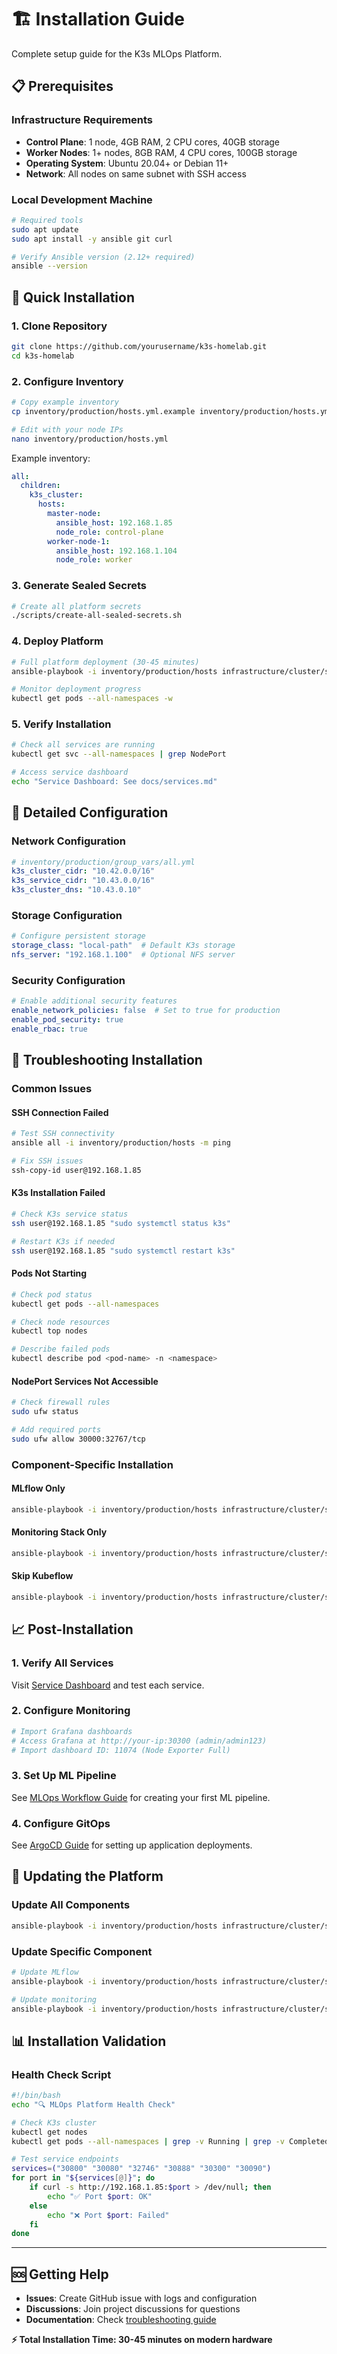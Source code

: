 # 🏗️ Installation Guide

Complete setup guide for the K3s MLOps Platform.

## 📋 **Prerequisites**

### **Infrastructure Requirements**
- **Control Plane**: 1 node, 4GB RAM, 2 CPU cores, 40GB storage
- **Worker Nodes**: 1+ nodes, 8GB RAM, 4 CPU cores, 100GB storage  
- **Operating System**: Ubuntu 20.04+ or Debian 11+
- **Network**: All nodes on same subnet with SSH access

### **Local Development Machine**
```bash
# Required tools
sudo apt update
sudo apt install -y ansible git curl

# Verify Ansible version (2.12+ required)
ansible --version
```

## 🚀 **Quick Installation**

### **1. Clone Repository**
```bash
git clone https://github.com/yourusername/k3s-homelab.git
cd k3s-homelab
```

### **2. Configure Inventory**
```bash
# Copy example inventory
cp inventory/production/hosts.yml.example inventory/production/hosts.yml

# Edit with your node IPs
nano inventory/production/hosts.yml
```

Example inventory:
```yaml
all:
  children:
    k3s_cluster:
      hosts:
        master-node:
          ansible_host: 192.168.1.85
          node_role: control-plane
        worker-node-1:
          ansible_host: 192.168.1.104
          node_role: worker
```

### **3. Generate Sealed Secrets**
```bash
# Create all platform secrets
./scripts/create-all-sealed-secrets.sh
```

### **4. Deploy Platform**
```bash
# Full platform deployment (30-45 minutes)
ansible-playbook -i inventory/production/hosts infrastructure/cluster/site.yml

# Monitor deployment progress
kubectl get pods --all-namespaces -w
```

### **5. Verify Installation**
```bash
# Check all services are running
kubectl get svc --all-namespaces | grep NodePort

# Access service dashboard
echo "Service Dashboard: See docs/services.md"
```

## 🔧 **Detailed Configuration**

### **Network Configuration**
```yaml
# inventory/production/group_vars/all.yml
k3s_cluster_cidr: "10.42.0.0/16"
k3s_service_cidr: "10.43.0.0/16"
k3s_cluster_dns: "10.43.0.10"
```

### **Storage Configuration**
```yaml
# Configure persistent storage
storage_class: "local-path"  # Default K3s storage
nfs_server: "192.168.1.100"  # Optional NFS server
```

### **Security Configuration**
```yaml
# Enable additional security features
enable_network_policies: false  # Set to true for production
enable_pod_security: true
enable_rbac: true
```

## 🐛 **Troubleshooting Installation**

### **Common Issues**

#### **SSH Connection Failed**
```bash
# Test SSH connectivity
ansible all -i inventory/production/hosts -m ping

# Fix SSH issues
ssh-copy-id user@192.168.1.85
```

#### **K3s Installation Failed**
```bash
# Check K3s service status
ssh user@192.168.1.85 "sudo systemctl status k3s"

# Restart K3s if needed
ssh user@192.168.1.85 "sudo systemctl restart k3s"
```

#### **Pods Not Starting**
```bash
# Check pod status
kubectl get pods --all-namespaces

# Check node resources
kubectl top nodes

# Describe failed pods
kubectl describe pod <pod-name> -n <namespace>
```

#### **NodePort Services Not Accessible**
```bash
# Check firewall rules
sudo ufw status

# Add required ports
sudo ufw allow 30000:32767/tcp
```

### **Component-Specific Installation**

#### **MLflow Only**
```bash
ansible-playbook -i inventory/production/hosts infrastructure/cluster/site.yml --tags=mlflow
```

#### **Monitoring Stack Only**
```bash
ansible-playbook -i inventory/production/hosts infrastructure/cluster/site.yml --tags=monitoring
```

#### **Skip Kubeflow**
```bash
ansible-playbook -i inventory/production/hosts infrastructure/cluster/site.yml --skip-tags=kubeflow
```

## 📈 **Post-Installation**

### **1. Verify All Services**
Visit [Service Dashboard](services.md) and test each service.

### **2. Configure Monitoring**
```bash
# Import Grafana dashboards
# Access Grafana at http://your-ip:30300 (admin/admin123)
# Import dashboard ID: 11074 (Node Exporter Full)
```

### **3. Set Up ML Pipeline**
See [MLOps Workflow Guide](mlops-workflow.md) for creating your first ML pipeline.

### **4. Configure GitOps**
See [ArgoCD Guide](services/argocd.md) for setting up application deployments.

## 🔄 **Updating the Platform**

### **Update All Components**
```bash
ansible-playbook -i inventory/production/hosts infrastructure/cluster/site.yml --tags=update
```

### **Update Specific Component**
```bash
# Update MLflow
ansible-playbook -i inventory/production/hosts infrastructure/cluster/site.yml --tags=mlflow

# Update monitoring
ansible-playbook -i inventory/production/hosts infrastructure/cluster/site.yml --tags=monitoring
```

## 📊 **Installation Validation**

### **Health Check Script**
```bash
#!/bin/bash
echo "🔍 MLOps Platform Health Check"

# Check K3s cluster
kubectl get nodes
kubectl get pods --all-namespaces | grep -v Running | grep -v Completed

# Test service endpoints
services=("30800" "30080" "32746" "30888" "30300" "30090")
for port in "${services[@]}"; do
    if curl -s http://192.168.1.85:$port > /dev/null; then
        echo "✅ Port $port: OK"
    else
        echo "❌ Port $port: Failed"
    fi
done
```

---

## 🆘 **Getting Help**

- **Issues**: Create GitHub issue with logs and configuration
- **Discussions**: Join project discussions for questions
- **Documentation**: Check [troubleshooting guide](troubleshooting.md)

**⚡ Total Installation Time: 30-45 minutes on modern hardware**
